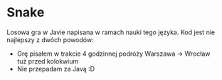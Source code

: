 # Snake
Losowa gra w Javie napisana w ramach nauki tego języka.
Kod jest nie najlepszy z dwóch powodów:
* Grę pisałem w trakcie 4 godzinnej podróży Warszawa -> Wrocław tuż przed kolokwium
* Nie przepadam za Javą :D
